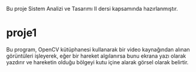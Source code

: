 Bu proje Sistem Analizi ve Tasarımı II dersi kapsamında hazırlanmıştır.
# proje1
Bu program, OpenCV kütüphanesi kullanarak bir video kaynağından alınan görüntüleri işleyerek, eğer bir hareket algılanırsa bunu ekrana yazı olarak yazdırır ve hareketin olduğu bölgeyi kutu içine alarak görsel olarak belirtir.
